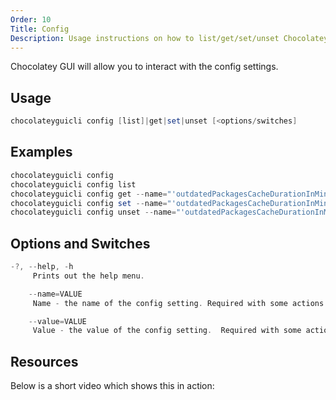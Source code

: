 ```yaml
---
Order: 10
Title: Config
Description: Usage instructions on how to list/get/set/unset Chocolatey GUI config settings.
---
```


Chocolatey GUI will allow you to interact with the config settings.

## Usage

```powershell
chocolateyguicli config [list]|get|set|unset [<options/switches]
```

## Examples

```powershell
chocolateyguicli config
chocolateyguicli config list
chocolateyguicli config get --name="'outdatedPackagesCacheDurationInMinutes'"
chocolateyguicli config set --name="'outdatedPackagesCacheDurationInMinutes'" --value="'60'"
chocolateyguicli config unset --name="'outdatedPackagesCacheDurationInMinutes'"
```

## Options and Switches

```powershell
-?, --help, -h
     Prints out the help menu.

    --name=VALUE
     Name - the name of the config setting. Required with some actions.

    --value=VALUE
     Value - the value of the config setting.  Required with some actions.
```

## Resources

Below is a short video which shows this in action:


